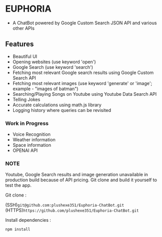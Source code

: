 # EUPHORIA

- A ChatBot powered by Google Custom Search JSON API and various other APIs

## Features

- Beautiful UI
- Opening websites (use keyword 'open')
- Google Search (use keyword 'search')
- Fetching most relevant Google search results using Google Custom Search API
- Fetching most relevant images (use keyword 'generate' or 'image'; example - "images of batman")
- Searching/Playing Songs on Youtube using Youtube Data Search API
- Telling Jokes
- Accurate calculations using math.js library
- Logging history where queries can be revisited

### Work in Progress

- Voice Recognition
- Weather information
- Space information
- OPENAI API

### NOTE

Youtube, Google Search results and image generation unavailable in production build because of API pricing. Git clone and build it yourself to test the app.

Git clone :

(SSH)`git@github.com:plushexe351/Euphoria-ChatBot.git`
(HTTPS)`https://github.com/plushexe351/Euphoria-ChatBot.git`

Install dependencies :

`npm install`
